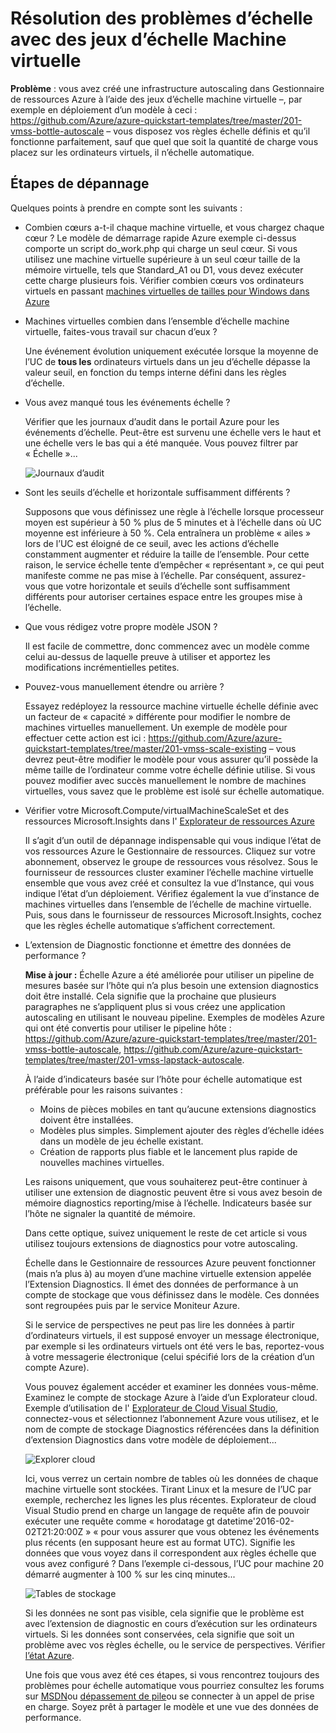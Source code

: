 <properties
    pageTitle="Résoudre les problèmes d’échelle avec des jeux d’échelle Machine virtuelle | Microsoft Azure"
    description="Résoudre les problèmes d’échelle avec des jeux d’échelle Machine virtuelle. Comprendre les problèmes courants rencontrés et comment les résoudre."
    services="virtual-machine-scale-sets"
    documentationCenter=""
    authors="gbowerman"
    manager="timlt"
    editor=""
    tags="azure-resource-manager"/>

<tags
    ms.service="virtual-machine-scale-sets"
    ms.workload="na"
    ms.tgt_pltfrm="windows"
    ms.devlang="na"
    ms.topic="article"
    ms.date="10/28/2016"
    ms.author="guybo"/>

# <a name="troubleshooting-autoscale-with-virtual-machine-scale-sets"></a>Résolution des problèmes d’échelle avec des jeux d’échelle Machine virtuelle

**Problème** : vous avez créé une infrastructure autoscaling dans Gestionnaire de ressources Azure à l’aide des jeux d’échelle machine virtuelle –, par exemple en déploiement d’un modèle à ceci : https://github.com/Azure/azure-quickstart-templates/tree/master/201-vmss-bottle-autoscale – vous disposez vos règles échelle définis et qu’il fonctionne parfaitement, sauf que quel que soit la quantité de charge vous placez sur les ordinateurs virtuels, il n’échelle automatique.

## <a name="troubleshooting-steps"></a>Étapes de dépannage

Quelques points à prendre en compte sont les suivants :

- Combien cœurs a-t-il chaque machine virtuelle, et vous chargez chaque cœur ?
 Le modèle de démarrage rapide Azure exemple ci-dessus comporte un script do_work.php qui charge un seul cœur. Si vous utilisez une machine virtuelle supérieure à un seul cœur taille de la mémoire virtuelle, tels que Standard_A1 ou D1, vous devez exécuter cette charge plusieurs fois. Vérifier combien cœurs vos ordinateurs virtuels en passant [machines virtuelles de tailles pour Windows dans Azure](../virtual-machines/virtual-machines-windows-sizes.md)

- Machines virtuelles combien dans l’ensemble d’échelle machine virtuelle, faites-vous travail sur chacun d’eux ?

    Une événement évolution uniquement exécutée lorsque la moyenne de l’UC de **tous les** ordinateurs virtuels dans un jeu d’échelle dépasse la valeur seuil, en fonction du temps interne défini dans les règles d’échelle.

- Vous avez manqué tous les événements échelle ?

    Vérifier que les journaux d’audit dans le portail Azure pour les événements d’échelle. Peut-être est survenu une échelle vers le haut et une échelle vers le bas qui a été manquée. Vous pouvez filtrer par « Échelle »...

    ![Journaux d’audit][audit]

- Sont les seuils d’échelle et horizontale suffisamment différents ?

    Supposons que vous définissez une règle à l’échelle lorsque processeur moyen est supérieur à 50 % plus de 5 minutes et à l’échelle dans où UC moyenne est inférieure à 50 %. Cela entraînera un problème « ailes » lors de l’UC est éloigné de ce seuil, avec les actions d’échelle constamment augmenter et réduire la taille de l’ensemble. Pour cette raison, le service échelle tente d’empêcher « représentant », ce qui peut manifeste comme ne pas mise à l’échelle. Par conséquent, assurez-vous que votre horizontale et seuils d’échelle sont suffisamment différents pour autoriser certaines espace entre les groupes mise à l’échelle.

- Que vous rédigez votre propre modèle JSON ?

    Il est facile de commettre, donc commencez avec un modèle comme celui au-dessus de laquelle preuve à utiliser et apportez les modifications incrémentielles petites. 

- Pouvez-vous manuellement étendre ou arrière ?

    Essayez redéployez la ressource machine virtuelle échelle définie avec un facteur de « capacité » différente pour modifier le nombre de machines virtuelles manuellement. Un exemple de modèle pour effectuer cette action est ici : https://github.com/Azure/azure-quickstart-templates/tree/master/201-vmss-scale-existing – vous devrez peut-être modifier le modèle pour vous assurer qu’il possède la même taille de l’ordinateur comme votre échelle définie utilise. Si vous pouvez modifier avec succès manuellement le nombre de machines virtuelles, vous savez que le problème est isolé sur échelle automatique.

- Vérifier votre Microsoft.Compute/virtualMachineScaleSet et des ressources Microsoft.Insights dans l' [Explorateur de ressources Azure](https://resources.azure.com/)

    Il s’agit d’un outil de dépannage indispensable qui vous indique l’état de vos ressources Azure le Gestionnaire de ressources. Cliquez sur votre abonnement, observez le groupe de ressources vous résolvez. Sous le fournisseur de ressources cluster examiner l’échelle machine virtuelle ensemble que vous avez créé et consultez la vue d’Instance, qui vous indique l’état d’un déploiement. Vérifiez également la vue d’instance de machines virtuelles dans l’ensemble de l’échelle de machine virtuelle. Puis, sous dans le fournisseur de ressources Microsoft.Insights, cochez que les règles échelle automatique s’affichent correctement.

- L’extension de Diagnostic fonctionne et émettre des données de performance ?

    __Mise à jour :__ Échelle Azure a été améliorée pour utiliser un pipeline de mesures basée sur l’hôte qui n’a plus besoin une extension diagnostics doit être installé. Cela signifie que la prochaine que plusieurs paragraphes ne s’appliquent plus si vous créez une application autoscaling en utilisant le nouveau pipeline. Exemples de modèles Azure qui ont été convertis pour utiliser le pipeline hôte : https://github.com/Azure/azure-quickstart-templates/tree/master/201-vmss-bottle-autoscale, https://github.com/Azure/azure-quickstart-templates/tree/master/201-vmss-lapstack-autoscale. 

    À l’aide d’indicateurs basée sur l’hôte pour échelle automatique est préférable pour les raisons suivantes :

    - Moins de pièces mobiles en tant qu’aucune extensions diagnostics doivent être installées.
    - Modèles plus simples. Simplement ajouter des règles d’échelle idées dans un modèle de jeu échelle existant.
    - Création de rapports plus fiable et le lancement plus rapide de nouvelles machines virtuelles.

    Les raisons uniquement, que vous souhaiterez peut-être continuer à utiliser une extension de diagnostic peuvent être si vous avez besoin de mémoire diagnostics reporting/mise à l’échelle. Indicateurs basée sur l’hôte ne signaler la quantité de mémoire.

    Dans cette optique, suivez uniquement le reste de cet article si vous utilisez toujours extensions de diagnostics pour votre autoscaling.

    Échelle dans le Gestionnaire de ressources Azure peuvent fonctionner (mais n’a plus à) au moyen d’une machine virtuelle extension appelée l’Extension Diagnostics. Il émet des données de performance à un compte de stockage que vous définissez dans le modèle. Ces données sont regroupées puis par le service Moniteur Azure.

    Si le service de perspectives ne peut pas lire les données à partir d’ordinateurs virtuels, il est supposé envoyer un message électronique, par exemple si les ordinateurs virtuels ont été vers le bas, reportez-vous à votre messagerie électronique (celui spécifié lors de la création d’un compte Azure).

    Vous pouvez également accéder et examiner les données vous-même. Examinez le compte de stockage Azure à l’aide d’un Explorateur cloud. Exemple d’utilisation de l' [Explorateur de Cloud Visual Studio](https://visualstudiogallery.msdn.microsoft.com/aaef6e67-4d99-40bc-aacf-662237db85a2), connectez-vous et sélectionnez l’abonnement Azure vous utilisez, et le nom de compte de stockage Diagnostics référencées dans la définition d’extension Diagnostics dans votre modèle de déploiement...

    ![Explorer cloud][explorer]

    Ici, vous verrez un certain nombre de tables où les données de chaque machine virtuelle sont stockées. Tirant Linux et la mesure de l’UC par exemple, recherchez les lignes les plus récentes. Explorateur de cloud Visual Studio prend en charge un langage de requête afin de pouvoir exécuter une requête comme « horodatage gt datetime'2016-02-02T21:20:00Z » « pour vous assurer que vous obtenez les événements plus récents (en supposant heure est au format UTC). Signifie les données que vous voyez dans il correspondent aux règles échelle que vous avez configuré ? Dans l’exemple ci-dessous, l’UC pour machine 20 démarré augmenter à 100 % sur les cinq minutes...

    ![Tables de stockage][tables]

    Si les données ne sont pas visible, cela signifie que le problème est avec l’extension de diagnostic en cours d’exécution sur les ordinateurs virtuels. Si les données sont conservées, cela signifie que soit un problème avec vos règles échelle, ou le service de perspectives. Vérifier [l’état Azure](https://azure.microsoft.com/status/).

    Une fois que vous avez été ces étapes, si vous rencontrez toujours des problèmes pour échelle automatique vous pourriez consultez les forums sur [MSDN](https://social.msdn.microsoft.com/forums/azure/home?category=windowsazureplatform%2Cazuremarketplace%2Cwindowsazureplatformctp)ou [dépassement de pile](http://stackoverflow.com/questions/tagged/azure)ou se connecter à un appel de prise en charge. Soyez prêt à partager le modèle et une vue des données de performance.

[audit]: ./media/virtual-machine-scale-sets-troubleshoot/image3.png
[explorer]: ./media/virtual-machine-scale-sets-troubleshoot/image1.png
[tables]: ./media/virtual-machine-scale-sets-troubleshoot/image4.png

